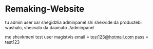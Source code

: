 # Remaking-Website

tu admin user xar shegidzlia adminpanel shi shexvide da productebi washalo, shecvalo da daamato ./adminpanel

me shevkmeni test user magistvis email = test123@hotmail.com pass = test123
